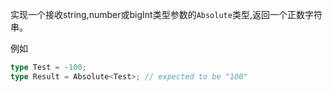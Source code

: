 实现一个接收string,number或bigInt类型参数的`Absolute`类型,返回一个正数字符串。

例如

```ts
type Test = -100;
type Result = Absolute<Test>; // expected to be "100"
```